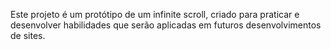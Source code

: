 Este projeto é um protótipo de um infinite scroll, criado para praticar e desenvolver habilidades que serão aplicadas em futuros desenvolvimentos de sites.
